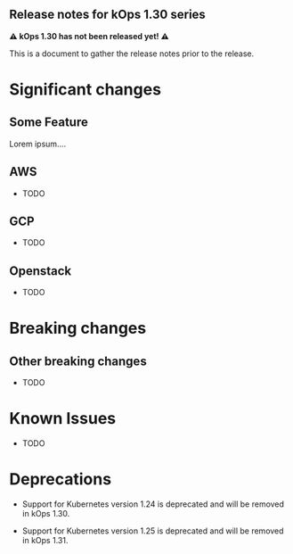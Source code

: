 ## Release notes for kOps 1.30 series

**&#9888; kOps 1.30 has not been released yet! &#9888;**

This is a document to gather the release notes prior to the release.

# Significant changes

## Some Feature

Lorem ipsum....

## AWS

* TODO

## GCP

* TODO

## Openstack

* TODO


# Breaking changes

## Other breaking changes

* TODO

# Known Issues

* TODO

# Deprecations

* Support for Kubernetes version 1.24 is deprecated and will be removed in kOps 1.30.

* Support for Kubernetes version 1.25 is deprecated and will be removed in kOps 1.31.
